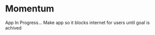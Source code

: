 Momentum
========
App In Progress...
Make app so it blocks internet for users until goal is achived
